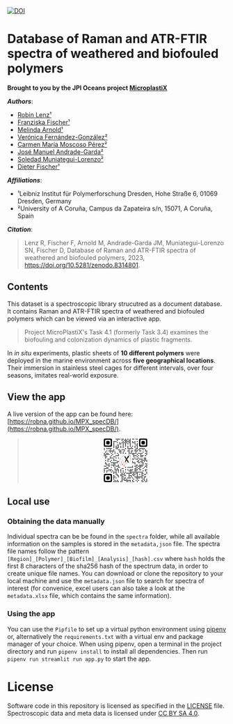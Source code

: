 [![DOI](https://zenodo.org/badge/663444806.svg)](https://zenodo.org/badge/latestdoi/663444806)


# Database of Raman and ATR-FTIR spectra of weathered and biofouled polymers
**Brought to you by the JPI Oceans project [MicroplastiX](https://www.microplastix.org/)**

***Authors***: 
- [Robin Lenz¹](https://orcid.org/0000-0003-4156-7380)
- [Franziska Fischer¹](https://orcid.org/0000-0002-2317-6784)
- [Melinda Arnold¹](https://www.ipfdd.de/de/forschung/institut-makromolekulare-chemie/zentrum-makromolekulare-strukturanalyse/spektroskopie-mikroplastik/mitarbeiter/)
- [Verónica Fernández-González²](https://orcid.org/0000-0002-6890-6154)
- [Carmen María Moscoso Pérez²](https://orcid.org/0000-0002-2451-3535)
- [José Manuel Andrade-Garda²](https://orcid.org/0000-0003-1020-5213)
- [Soledad Muniategui-Lorenzo²](https://orcid.org/0000-0001-5946-3366)
- [Dieter Fischer¹](https://www.ipfdd.de/de/organisation/organigramm/personal-homepages/dr-dieter-fischer/)
                  

***Affiliations***:
- ¹Leibniz Institut für Polymerforschung Dresden, Hohe Straße 6, 01069 Dresden, Germany
- ²University of A Coruña, Campus da Zapateira s/n, 15071, A Coruña, Spain

***Citation***:
> Lenz R, Fischer F, Arnold M, Andrade-Garda JM, Muniategui-Lorenzo SN, Fischer D, Database of Raman and ATR-FTIR spectra of weathered and biofouled polymers, 2023, https://doi.org/10.5281/zenodo.8314801.

## Contents
This dataset is a spectroscopic library strucutred as a document database. It contains Raman and ATR-FTIR spectra of weathered and biofouled polymers which can be viewed via an interactive app.

> Project MicroPlastiX's Task 4.1 (formerly Task 3.4) examines the biofouling and colonization dynamics of plastic fragments.

In *in situ* experiments, plastic sheets of **10 different polymers** were deployed in the marine environment across **five geographical locations**. Their immersion in stainless steel cages for different intervals, over four seasons, imitates real-world exposure.

## View the app
A live version of the app can be found here: [https://robna.github.io/MPX_specDB/](https://robna.github.io/MPX_specDB/).
> <p align="center"><img src="media/qr-code_robna-github-io-mpx_specdb.svg" alt="https://robna.github.io/MPX_specDB/" width="100" height="100"></p>

## Local use
### Obtaining the data manually
Individual spectra can be be found in the `spectra` folder, while all available information on the samples is stored in the `metadata,json` file.
The spectra file names follow the pattern `[Region]_[Polymer]_[Biofilm]_[Analysis]_[hash].csv` where `hash` holds the first 8 characters of the sha256 hash of the spectrum data, in order to create unique file names.
You can download or clone the repository to your local machine and use the `metadata.json` file to search for spectra of interest (for convenice, excel users can also take a look at the `metadata.xlsx` file, which contains the same information).

### Using the app
You can use the `Pipfile` to set up a virtual python environment using [pipenv](https://pipenv.pypa.io/en/latest/) or, alternatively the `requirements.txt` with a virtual env and package manager of your choice.
When using pipenv, open a terminal in the project directory and run `pipenv install` to install all dependencies.
Then run `pipenv run streamlit run app.py` to start the app.

# License
Software code in this repository is licensed as specified in the [LICENSE](LICENSE.md) file.
Spectroscopic data and meta data is licensed under [CC BY SA 4.0](https://creativecommons.org/licenses/by-sa/4.0/).
